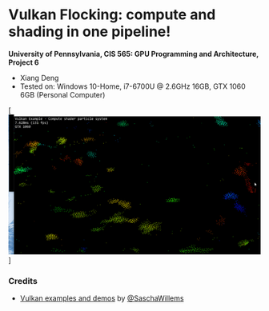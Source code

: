 Vulkan Flocking: compute and shading in one pipeline!
======================

**University of Pennsylvania, CIS 565: GPU Programming and Architecture, Project 6**

* Xiang Deng
* Tested on:  Windows 10-Home, i7-6700U @ 2.6GHz 16GB, GTX 1060 6GB (Personal Computer)

[![](img/e.gif) ] 
  

### Credits

* [Vulkan examples and demos](https://github.com/SaschaWillems/Vulkan) by [@SaschaWillems](https://github.com/SaschaWillems)
